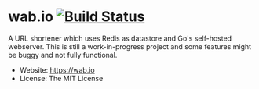 wab.io [![Build Status](https://travis-ci.org/KLIM8D/wab.io.svg?branch=master)](https://travis-ci.org/KLIM8D/wab.io) 
=========

A URL shortener which uses Redis as datastore and Go's self-hosted webserver.
This is still a work-in-progress project and some features might be buggy and not fully functional.

* Website: https://wab.io
* License: The MIT License
